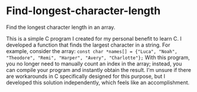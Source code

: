 # Find-longest-character-length
Find the longest character length in an array.

This is a simple C program I created for my personal benefit to learn C. I developed a function that finds the largest character in a string. For example, consider the array: `const char *names[] = {"Luca", "Noah", "Theodore", "Remi", "Harper", "Avery", "Charlotte"};` With this program, you no longer need to manually count an index in the array; instead, you can compile your program and instantly obtain the result. I'm unsure if there are workarounds in C specifically designed for this purpose, but I developed this solution independently, which feels like an accomplishment.

